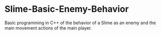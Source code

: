 # Slime-Basic-Enemy-Behavior
Basic programming in C++ of the behavior of a Slime as an enemy and the main movement actions of the main player.

